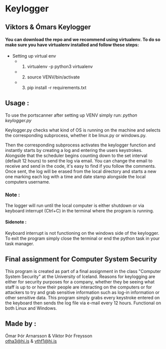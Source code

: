 # Keylogger

## Viktors & Ómars Keylogger

#### You can download the repo and we recommend using virtualenv. To do so make sure you have virtualenv installed and follow these steps:
* Setting up virtual env
    * 1. virtualenv -p python3 virtualenv
    * 2. source VENV/bin/activate
    * 3. pip install -r requirements.txt

## Usage :
 To use the portscanner after setting up VENV simply run:
*python keylogger.py*

Keylogger.py checks what kind of OS is running on the machine and selects the corresponding subprocess, whether it be linux.py or windows.py.  

Then the corresponding subprocess activates the keylogger function and instantly starts by creating a log and entering the users keystrokes. Alongside that the scheduler begins counting down to the set interval (default 12 hours) to send the log via email. You can change the email to receive and send in the code, it's easy to find if you follow the comments. Once sent, the log will be erased from the local directory and starts a new one marking each log with a time and date stamp alongside the local computers username.

### Note :
The logger will run until the local computer is either shutdown or via keyboard interrupt (Ctrl+C) in the terminal where the program is running.

#### Sidenote :
Keyboard interrupt is not functioning on the windows side of the keylogger. To exit the program simply close the terminal or end the python task in your task manager.


## Final assignment for Computer System Security
This program is created as part of a final assignment in the class "Computer System Security" at the University of Iceland. Reasons for keylogging are either for security purposes for a company, whether they be seeing what staff is up to or how their people are interacting on the computers or for attackers to try and grab sensitive information such as log-in information or other sensitive data. This program simply grabs every keystroke entered on the keyboard then sends the log file via e-mail every 12 hours. Functional on both Linux and Windows.

## Made by :
Ómar Þór Arnarsson & Viktor Þór Freysson  
otha3@hi.is & vthf1@hi.is
